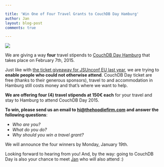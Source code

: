 ```yaml
---

title: 'Win One of Four Travel Grants to CouchDB Day Hamburg'
author: Jan
layout: blog-post
comments: true

---
```


![](http://day.couchdb.org/images/couchdb_day_hamburg.png)

We are giving a way **four** travel stipends to [CouchDB Day Hamburg](http://day.couchdb.org "CouchDB Day 2015 in Hamburg") that takes place on February 7th, 2015.

Just like with [the ticket giveaway for JSUnconf EU last year](http://hood.ie/blog/team-hoodie-gives-away-two-tickets-for-jsunconf-eu.html), we are trying to **enable people who could not otherwise attend**. CouchDB Day ticket are free (thanks to their generous sponsors), travel to and accommodation in Hamburg still costs money and that’s where we want to help.

**We are offering four (4) travel stipends at 150€ each** for your travel and stay to Hamburg to attend CouchDB Day 2015.

**To win, please send us an email to [hi@thehoodiefirm.com](mailto:&#x68;&#x69;&#x40;&#x74;&#x68;&#x65;&#x68;&#x6F;&#x6F;&#x64;&#x69;&#x65;&#x66;&#x69;&#x72;&#x6D;&#x2E;&#x63;&#x6F;&#x6D;) and answer the following questions**:

- *Who are you?*
- *What do you do?*
- *Why should you win a travel grant?*

We will announce the four winners by Monday, January 19th.

Looking forward to hearing from you! And, by the way: going to CouchDB Day is also your chance to meet <a href="https://twitter.com/janl">Jan</a> who will also attend :)
